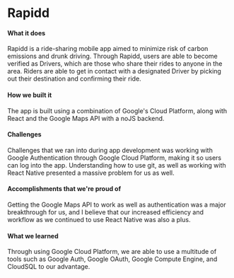 <h1>Rapidd</h1>
<h4>What it does</h4>
 Rapidd is a ride-sharing mobile app aimed to minimize risk of carbon emissions and drunk driving. Through Rapidd, users are able to become verified as Drivers, which are those who share their rides to anyone in the area. Riders are able to get in contact with a designated Driver by picking out their destination and confirming their ride.
<h4>How we built it</h4>
The app is built using a combination of Google's Cloud Platform, along with React and the Google Maps API with a noJS backend.
<h4>Challenges</h4>
Challenges that we ran into during app development was working with Google Authentication through Google Cloud Platform, making it so users can log into the app. Understanding how to use git, as well as working with React Native presented a massive problem for us as well.
<h4> Accomplishments that we're proud of</h4>
Getting the Google Maps API to work as well as authentication was a  major breakthrough for us, and I believe that our increased efficiency and workflow as we continued to use React Native was also a plus.
<h4>What we learned</h4>
Through using Google Cloud Platform, we are able to use a multitude of tools such as Google Auth, Google OAuth, Google Compute Engine, and CloudSQL to our advantage.



